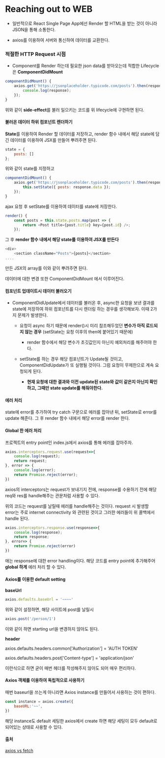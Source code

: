 # Reaching out to WEB



- 일반적으로 React Single Page App에선 Render 할 HTML을 받는 것이 아니라 JSON을 통해 소통한다.

* axios를 이용하여 서버와 통신하여 데이터를 교환한다.



### 적절한 HTTP Request 시점

- Component를 Render 하는데 필요한 json data를 받아오는데 적합한 Lifecycle은 **ComponentDidMount**

```javascript
componentDidMount() {
    axios.get('https://jsonplaceholder.typicode.com/posts').then(response => {
        console.log(response);
    });
}
```

위와 같이 **side-effect**를 불러 일으키는 코드를 위 lifecycle에 구현하면 된다.



#### 불러온 데이터 하위 컴포넌트 렌더하기

**State**를 이용하여 Render 할 데이터를 저장하고, render 함수 내에서 해당 state에 담긴 데이터를 이용하여 JSX를 만들어 뿌려주면 된다.

```javascript
state = {
    posts: []
};
```

위와 같이 state를 지정하고

```javascript
componentDidMount() {
    axios.get('https://jsonplaceholder.typicode.com/posts').then(response => {
        this.setState({ posts: response.data });
    });
}
```

ajax 요청 후 setState를 이용하여 데이터를 state에 저장한다.

```javascript
render() {
    const posts = this.state.posts.map(post => {
        return <Post title={post.title} key={post.id} />;
    });
```

그 후 **render 함수 내에서 해당 state를 이용하여 JSX를 만든다**

```javascript
<div>
    <section className="Posts">{posts}</section>
....
```

만든 JSX의 array를 이와 같이 뿌려주면 된다.

데이터에 대한 변경 또한 ComponentDidMount 에서 이루어진다.



#### 컴포넌트 업데이트시 데이터 불러오기

- ComponentDidUpdate에서 데이터를 불러온 후, async한 요청을 보낸 결과를 state에 저장하여 하위 컴포넌트를 다시 렌더링 하는 경우를 생각해보자. 이때 2가지 문제가 발생한다.

  - 요청이 async 하기 때문에 render()시 미리 참조해두었던 **변수가 아직 로드되지 않는 경우** (setState는 요청 이후의 then에 붙어있기 때문에)
    - render 함수에서 해당 변수가 초깃값인지 아닌지 예외처리를 해주어야 한다.

  - setState를 하는 경우 해당 컴포넌트가 Update될 것이고, ComponentDidUpdate가 또 실행될 것이다. 그럼 요청이 무제한으로 계속 요청되게 된다.
    - **현재 요청에 대한 결과와 이전 update된 state와 값이 같은지 아닌지 확인하고, 그때만 state update를 해줘야한다.**



#### 에러 처리

state에 error를 추가하여 try catch 구문으로 에러를 잡아낸 뒤, setState로 error를 update 해준다. 그 후 render 함수 내에서 해당 error를 render 한다.



#### Global 한 에러 처리

프로젝트의 entry point인 index.js에서 axios를 통해 에러를 잡아주자.

```javascript
axios.interceptors.request.use(request=>{
    console.log(request);
    return request;
}, error => {
    console.log(error);
    return Promise.reject(error);
})
```

axios의 interceptors는 request가 보내기지 전에, response를 수용하기 전에 해당 req와 res를 handle해주는 관문처럼 사용할 수 있다.

위의 코드는 request를 날릴때 에러를 handle해주는 것이다. request 시 발생할 error는 주로 internet connectivity 와 관련된 것이고 그러한 에러들이 위 콜백에서 handle 된다.

 

```javascript
axios.interceptors.response.use(response=>{
    console.log(response);
    return response;
}, error=> {
    return Promise.reject(error)
})
```

애는 response에 대한 error handling이다. 해당 코드를 entry point에 추가해주어 **global 하게** 에러 처리 할 수 있다.



#### Axios를 이용한 default setting

**baseUrl**

```javascript
axios.defaults.baseUrl = '~~~~'
```

위와 같이 설정하면, 해당 사이트에 post를 날릴시

```javascript
axios.post('/person/1') 
```

이와 같이 하면 starting url을 변경하지 않아도 된다.

 

**header**

axios.defaults.headers.common['Authorization'] = 'AUTH TOKEN'

axios.defaults.headers.post['Content-type'] = 'application/json'

이런식으로 하면 굳이 매번 헤더를 작성해주지 않아도 되어 매우 편리하다.



#### Axios 객체를 이용하여 독립적으로 사용하기

매번 baseurl을 쓰는게 아니라면 Axios instance를 만들어서 사용하는 것이 편하다.

```javascript
const instance = axios.create({
    baseURL:'~~',
})
```

해당 instance도 default 세팅한 axios에서 create 하면 해당 세팅이 모두 default로 되어있는 상태로 사용할 수 있다.



#### 출처

[axios vs fetch](https://medium.com/@jeffrey.allen.lewis/http-requests-compared-why-axios-is-better-than-node-fetch-more-secure-can-handle-errors-better-39fde869a4a6)